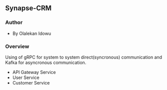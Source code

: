 ## Synapse-CRM

### Author
- By Olalekan Idowu


### Overview
Using of gRPC for system to system direct(syncronous) communication and Kafka for asyncronous communication.
- API Gateway Service
- User Service
- Customer Service
